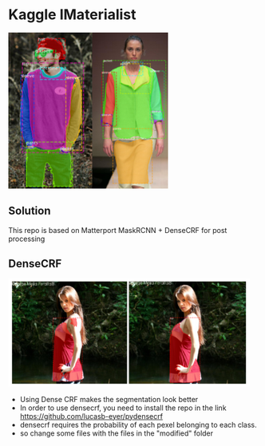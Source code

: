 # Kaggle IMaterialist

![Instance Segmentation Sample](maskrcnn.png)

## Solution
This repo is based on Matterport MaskRCNN + DenseCRF for post processing

## DenseCRF
![Dense CRF](densecrf.png)

* Using Dense CRF makes the segmentation look better
* In order to use densecrf, you need to install the repo in the link https://github.com/lucasb-eyer/pydensecrf
* densecrf requires the probability of each pexel belonging to each class. 
* so change some files with the files in the "modified" folder
